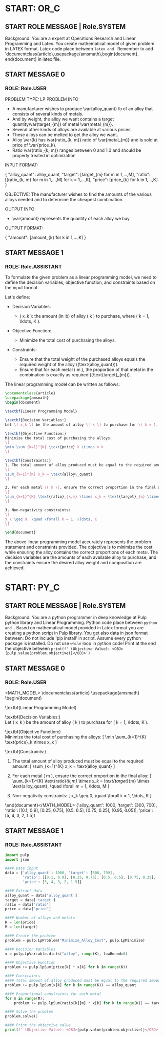 # START: OR_C 
## START ROLE MESSAGE | Role.SYSTEM 
Background: You are a expert at Operations Research and Linear Programming and Latex. You create mathematical model of given problem in LATEX format. Latex code place between ```latex and ``` Remember to add 'documentclass{article},usepackage{amsmath},begin{document}, end{document} in latex file. 
## START MESSAGE 0 
### ROLE: Role.USER
<DESCRIPTION>
PROBLEM TYPE: LP
PROBLEM INFO:

- A manufacturer wishes to produce \var{alloy_quant} lb of an alloy that consists of several kinds of metals.
- And by weight, the alloy we want contains a target quantity\var{target_{m}} of metal \var{metal_{m}}.
- Several other kinds of alloys are available at various prices. 
- These alloys can be melted to get the alloy we want.
- Alloy \var{k} has \var{ratio_{k, m}} ratio of \var{metal_{m}} and is sold at price of \var{price_k}.
- Ratio \var{ratio_{k, m}} ranges between 0 and 1.0 and should be properly treated in optimization

INPUT FORMAT:

{
	"alloy_quant": alloy_quant,
	"target": [target_{m} for m in 1,...,M],
	"ratio": [[ratio_{k, m} for m in 1,...,M] for k = 1,...,K],
	"price": [price_{k} for k in 1,...,K]
}

OBJECTIVE: The manufacturer wishes to find the amounts of the various alloys needed and to determine the cheapest combination.

OUTPUT INFO:

- \var{amount} represents the quantity of each alloy we buy

OUTPUT FORMAT:

{
	"amount": [amount_{k} for k in 1,...,K]
}
</DESCRIPTION>


## START MESSAGE 1 
### ROLE: Role.ASSISTANT
To formulate the given problem as a linear programming model, we need to define the decision variables, objective function, and constraints based on the input format.

Let's define:

- Decision Variables: 
  - \( x_k \): the amount (in lb) of alloy \( k \) to purchase, where \( k = 1, \ldots, K \).

- Objective Function:
  - Minimize the total cost of purchasing the alloys.

- Constraints:
  - Ensure that the total weight of the purchased alloys equals the required weight of the alloy (\(\text{alloy\_quant}\)).
  - Ensure that for each metal \( m \), the proportion of that metal in the combination is exactly as required (\(\text{target}_{m}\)).

The linear programming model can be written as follows:

```latex
\documentclass{article}
\usepackage{amsmath}
\begin{document}

\textbf{Linear Programming Model}

\textbf{Decision Variables:}  
Let \( x_k \) be the amount of alloy \( k \) to purchase for \( k = 1, \ldots, K \).

\textbf{Objective Function:}  
Minimize the total cost of purchasing the alloys:
\[
\min \sum_{k=1}^{K} \text{price}_k \times x_k
\]

\textbf{Constraints:}  
1. The total amount of alloy produced must be equal to the required amount:
\[
\sum_{k=1}^{K} x_k = \text{alloy\_quant}
\]

2. For each metal \( m \), ensure the correct proportion in the final alloy:
\[
\sum_{k=1}^{K} \text{ratio}_{k,m} \times x_k = \text{target}_{m} \times \text{alloy\_quant}, \quad \forall m = 1, \ldots, M
\]

3. Non-negativity constraints:
\[
x_k \geq 0, \quad \forall k = 1, \ldots, K
\]

\end{document}
```

The above linear programming model accurately represents the problem statement and constraints provided. The objective is to minimize the cost while ensuring the alloy contains the correct proportions of each metal. The decision variables are the amounts of each available alloy to purchase, and the constraints ensure the desired alloy weight and composition are achieved.

# START: PY_C 
## START ROLE MESSAGE | Role.SYSTEM 
Background: You are a python programmer in deep knowledge at Pulp python library and Linear Programming. Python code place between ```python and ```. Based on mathematical model provided in Latex format you are creating a python script in Pulp library. You get also data in json format between: <DATA></DATA> Do not include 'pip install' in script. Assume every python package is installed. Do not use `while` loop in python code! Print at the end the objective between <OBJ></OBJ> `print(f' (Objective Value): <OBJ>{pulp.value(problem.objective)}</OBJ>')` 
## START MESSAGE 0 
### ROLE: Role.USER
<MATH_MODEL>
\documentclass{article}
\usepackage{amsmath}
\begin{document}

\textbf{Linear Programming Model}

\textbf{Decision Variables:}  
Let \( x_k \) be the amount of alloy \( k \) to purchase for \( k = 1, \ldots, K \).

\textbf{Objective Function:}  
Minimize the total cost of purchasing the alloys:
\[
\min \sum_{k=1}^{K} \text{price}_k \times x_k
\]

\textbf{Constraints:}  
1. The total amount of alloy produced must be equal to the required amount:
\[
\sum_{k=1}^{K} x_k = \text{alloy\_quant}
\]

2. For each metal \( m \), ensure the correct proportion in the final alloy:
\[
\sum_{k=1}^{K} \text{ratio}_{k,m} \times x_k = \text{target}_{m} \times \text{alloy\_quant}, \quad \forall m = 1, \ldots, M
\]

3. Non-negativity constraints:
\[
x_k \geq 0, \quad \forall k = 1, \ldots, K
\]

\end{document}</MATH_MODEL>
<DATA>
{'alloy_quant': 1000, 'target': [300, 700], 'ratio': [[0.1, 0.9], [0.25, 0.75], [0.5, 0.5], [0.75, 0.25], [0.95, 0.05]], 'price': [5, 4, 3, 2, 1.5]}</DATA>


## START MESSAGE 1 
### ROLE: Role.ASSISTANT
```python
import pulp
import json

#### Data input
data = {'alloy_quant': 1000, 'target': [300, 700], 
        'ratio': [[0.1, 0.9], [0.25, 0.75], [0.5, 0.5], [0.75, 0.25], [0.95, 0.05]], 
        'price': [5, 4, 3, 2, 1.5]}

#### Extract data
alloy_quant = data['alloy_quant']
target = data['target']
ratio = data['ratio']
price = data['price']

#### Number of alloys and metals
K = len(price)
M = len(target)

#### Create the problem
problem = pulp.LpProblem("Minimize_Alloy_Cost", pulp.LpMinimize)

#### Decision Variables
x = pulp.LpVariable.dicts("alloy", range(K), lowBound=0)

#### Objective Function
problem += pulp.lpSum(price[k] * x[k] for k in range(K))

#### Constraints
#### Total amount of alloy produced must be equal to the required amount
problem += pulp.lpSum(x[k] for k in range(K)) == alloy_quant

#### Proportional constraints for each metal
for m in range(M):
    problem += pulp.lpSum(ratio[k][m] * x[k] for k in range(K)) == target[m] * alloy_quant

#### Solve the problem
problem.solve()

#### Print the objective value
print(f' (Objective Value): <OBJ>{pulp.value(problem.objective)}</OBJ>')
```

